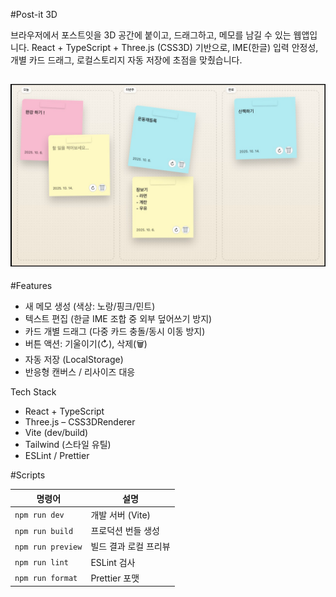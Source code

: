 #Post-it 3D

브라우저에서 포스트잇을 3D 공간에 붙이고, 드래그하고, 메모를 남길 수 있는 웹앱입니다.
React + TypeScript + Three.js (CSS3D) 기반으로, IME(한글) 입력 안정성, 개별 카드 드래그, 로컬스토리지 자동 저장에 초점을 맞췄습니다.

## ![alt text](image.png)

#Features

- 새 메모 생성 (색상: 노랑/핑크/민트)
- 텍스트 편집 (한글 IME 조합 중 외부 덮어쓰기 방지)
- 카드 개별 드래그 (다중 카드 충돌/동시 이동 방지)
- 버튼 액션: 기울이기(↻), 삭제(🗑️)
- 자동 저장 (LocalStorage)
- 반응형 캔버스 / 리사이즈 대응

Tech Stack

- React + TypeScript
- Three.js – CSS3DRenderer
- Vite (dev/build)
- Tailwind (스타일 유틸)
- ESLint / Prettier

#Scripts

| 명령어            | 설명                  |
| ----------------- | --------------------- |
| `npm run dev`     | 개발 서버 (Vite)      |
| `npm run build`   | 프로덕션 번들 생성    |
| `npm run preview` | 빌드 결과 로컬 프리뷰 |
| `npm run lint`    | ESLint 검사           |
| `npm run format`  | Prettier 포맷         |
